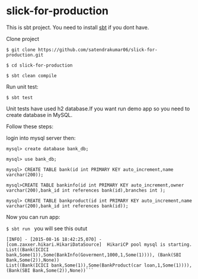 # slick-for-production

This is sbt project. You need to install [sbt](http://www.scala-sbt.org/) if you dont have.

Clone project

```$ git clone https://github.com/satendrakumar06/slick-for-production.git```

```$ cd slick-for-production```

```$ sbt clean compile```

Run unit test:

``` $ sbt test ```

Unit tests have used h2 database.If you want run demo app so you need to create database in MySQL.

Follow these steps:

login into mysql server then:

```mysql> create database bank_db;```

```mysql> use bank_db;```

```mysql> CREATE TABLE bank(id int PRIMARY KEY auto_increment,name varchar(200));```

```mysql>CREATE TABLE bankinfo(id int PRIMARY KEY auto_increment,owner varchar(200),bank_id int references bank(id),branches int );```

```mysql> CREATE TABLE bankproduct(id int PRIMARY KEY auto_increment,name varchar(200),bank_id int references bank(id));```

Now you can run app:

```$ sbt run ```
you will see this outut

```info] Running com.knol.db.Demo 
[INFO] - [2015-08-16 18:42:25,070] - [com.zaxxer.hikari.HikariDataSource]  HikariCP pool mysql is starting.
List((Bank(ICICI bank,Some(1)),Some(BankInfo(Goverment,1000,1,Some(1)))), (Bank(SBI Bank,Some(2)),None))
List((Bank(ICICI bank,Some(1)),Some(BankProduct(car loan,1,Some(1)))), (Bank(SBI Bank,Some(2)),None))```
